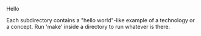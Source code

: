 Hello

Each subdirectory contains a "hello world"-like example of a technology or a concept. Run 'make' inside a directory to run whatever is there.
